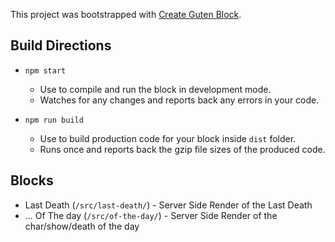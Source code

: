 This project was bootstrapped with [Create Guten Block](https://github.com/ahmadawais/create-guten-block).

## Build Directions

* `npm start`
    - Use to compile and run the block in development mode.
    - Watches for any changes and reports back any errors in your code.

* `npm run build`
    - Use to build production code for your block inside `dist` folder.
    - Runs once and reports back the gzip file sizes of the produced code.

## Blocks

 * Last Death (`/src/last-death/`) - Server Side Render of the Last Death
 * ... Of The day (`/src/of-the-day/`) - Server Side Render of the char/show/death of the day
